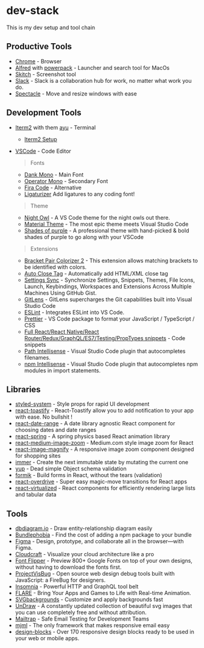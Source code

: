 # dev-stack

This is my dev setup and tool chain

## Productive Tools

- [Chrome](https://www.google.ca/chrome/?brand=CHBD&-gclid=EAIaIQobChMI543ZhvTp4AIVU7nACh1qzggQEAAYASAAEgKldvD_BwE&gclsrc=aw.ds) - Browser
- [Alfred](https://www.alfredapp.com/) with [powerpack](https://www.alfredapp.com/powerpack/buy/) - Launcher and search tool for MacOs
- [Skitch](https://evernote.com/products/skitch) - Screenshot tool
- [Slack](https://slack.com/) - Slack is a collaboration hub for work, no matter what work you do.
- [Spectacle](https://www.spectacleapp.com/) - Move and resize windows with ease

## Development Tools

- [Iterm2](https://www.iterm2.com/) with them [ayu](https://github.com/mbadolato/iTerm2-Color-Schemes/blob/master/schemes/ayu.itermcolors) - Terminal
  - [Iterm2 Setup](https://github.com/ahmadawais/Shades-of-Purple-iTerm2)
- [VSCode](https://code.visualstudio.com/) - Code Editor

  > Fonts

  - [Dank Mono](https://dank.sh/) - Main Font
  - [Operator Mono](https://www.typography.com/fonts/operator/overview/) - Secondary Font
  - [Fira Code](https://github.com/tonsky/FiraCode) - Alternative
  - [Ligaturizer](https://github.com/ToxicFrog/Ligaturizer) Add ligatures to any coding font!

  > Theme

  - [Night Owl](https://marketplace.visualstudio.com/items?itemName=sdras.night-owl&WT.mc_id=twitter-social-sdras) - A VS Code theme for the night owls out there.
  - [Material Theme](https://marketplace.visualstudio.com/items?itemName=Equinusocio.vsc-material-theme) - The most epic theme meets Visual Studio Code
  - [Shades of purple](https://github.com/ahmadawais/shades-of-purple-vscode) - A professional theme with hand-picked & bold shades of purple to go along with your VSCode

  > Extensions

  - [Bracket Pair Colorizer 2](https://marketplace.visualstudio.com/items?itemName=CoenraadS.bracket-pair-colorizer-2) - This extension allows matching brackets to be identified with colors.
  - [Auto Close Tag](https://marketplace.visualstudio.com/items?itemName=formulahendry.auto-close-tag) - Automatically add HTML/XML close tag
  - [Settings Sync](https://marketplace.visualstudio.com/items?itemName=Shan.code-settings-sync) - Synchronize Settings, Snippets, Themes, File Icons, Launch, Keybindings, Workspaces and Extensions Across Multiple Machines Using GitHub Gist.
  - [GitLens](https://marketplace.visualstudio.com/items?itemName=eamodio.gitlens) - GitLens supercharges the Git capabilities built into Visual Studio Code
  - [ESLint](https://marketplace.visualstudio.com/items?itemName=dbaeumer.vscode-eslint) - Integrates ESLint into VS Code.
  - [Prettier](https://marketplace.visualstudio.com/items?itemName=esbenp.prettier-vscode) - VS Code package to format your JavaScript / TypeScript / CSS
  - [Full React/React Native/React Router/Redux/GraphQL/ES7/Testing/PropTypes snippets](https://marketplace.visualstudio.com/items?itemName=walter-ribeiro.full-react-snippets) - Code snippets
  - [Path Intellisense](https://marketplace.visualstudio.com/items?itemName=christian-kohler.path-intellisense) - Visual Studio Code plugin that autocompletes filenames.
  - [npm Intellisense](https://marketplace.visualstudio.com/items?itemName=christian-kohler.npm-intellisense) - Visual Studio Code plugin that autocompletes npm modules in import statements.

## Libraries

- [styled-system](https://github.com/styled-system/styled-system) - Style props for rapid UI development
- [react-toastify](https://github.com/fkhadra/react-toastify) - React-Toastify allow you to add notification to your app with ease. No bullshit !
- [react-date-range](https://github.com/Adphorus/react-date-range) - A date library agnostic React component for choosing dates and date ranges
- [react-spring](https://github.com/react-spring/react-spring) - A spring physics based React animation library
- [react-medium-image-zoom](https://github.com/rpearce/react-medium-image-zoom) - Medium.com style image zoom for React
- [react-image-magnify](react-image-magnify) - A responsive image zoom component designed for shopping sites
- [immer](https://github.com/mweststrate/immer) - Create the next immutable state by mutating the current one
- [yup](https://github.com/jquense/yup) - Dead simple Object schema validation
- [formik](https://github.com/jaredpalmer/formik) - Build forms in React, without the tears (validation)
- [react-overdrive](https://github.com/berzniz/react-overdrive) - Super easy magic-move transitions for React apps
- [react-virtualized](https://github.com/bvaughn/react-virtualized) - React components for efficiently rendering large lists and tabular data

## Tools

- [dbdiagram.io](https://dbdiagram.io/home?utm_source=holistics&utm_medium=top_5_tools_blog) - Draw entity-relationship diagram easily
- [Bundlephobia](https://bundlephobia.com/) - Find the cost of adding a npm package to your bundle
- [Figma](https://www.figma.com/) - Design, prototype, and collaborate all in the browser—with Figma.
- [Cloudcraft](https://cloudcraft.co/) - Visualize your cloud architecture like a pro
- [Font Flipper](https://fontflipper.com/upload) - Preview 800+ Google Fonts on top of your own designs, without having to download the fonts first.
- [ProjectVisBug](https://github.com/GoogleChromeLabs/ProjectVisBug) - Open source web design debug tools built with JavaScript: a FireBug for designers.
- [Insomnia](https://insomnia.rest/) - Powerful HTTP and GraphQL tool belt
- [FLARE](https://www.2dimensions.com/about-flare) - Bring Your Apps and Games to Life with Real-time Animation.
- [SVGbackgrounds](https://www.svgbackgrounds.com/) - Customize and apply backgrounds fast
- [UnDraw](https://undraw.co/) - A constantly updated collection of beautiful svg images that you can use completely free and without attribution.
- [Mailtrap](https://mailtrap.io/) - Safe Email Testing for Development Teams
- [mjml](https://mjml.io/) - The only framework that makes responsive email easy
- [design-blocks](https://www.froala.com/design-blocks) - Over 170 responsive design blocks ready to be used in your web or mobile apps.

